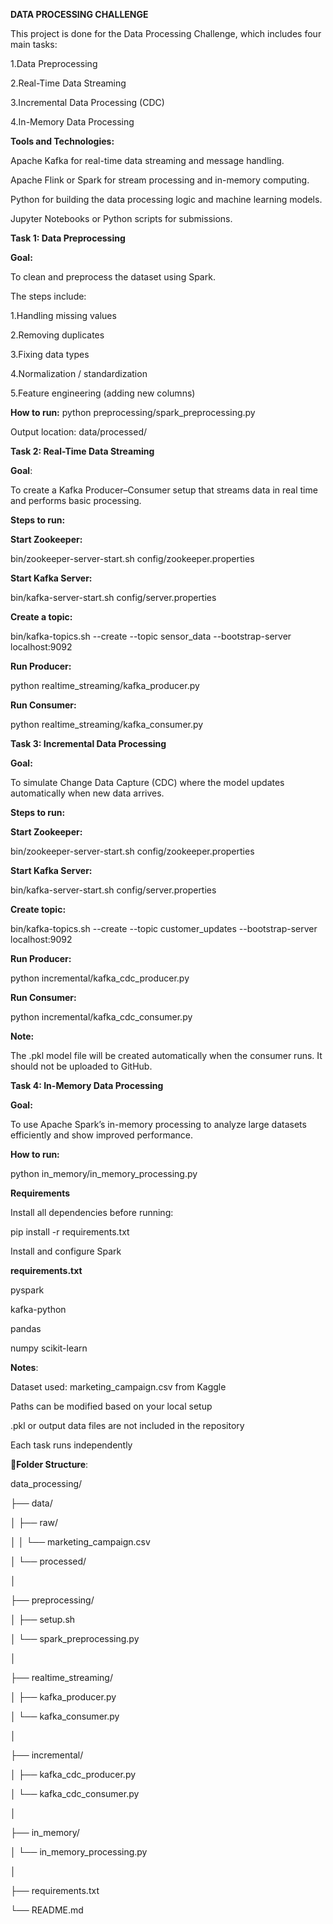 **DATA PROCESSING CHALLENGE**                                                         

This project is done for the Data Processing Challenge, which includes four main tasks:

1.Data Preprocessing

2.Real-Time Data Streaming

3.Incremental Data Processing (CDC)

4.In-Memory Data Processing

**Tools and Technologies:**

Apache Kafka for real-time data streaming and message handling.

Apache Flink or Spark for stream processing and in-memory computing.

Python for building the data processing logic and machine learning models.

Jupyter Notebooks or Python scripts for submissions.

**Task 1: Data Preprocessing** 

**Goal:**

To clean and preprocess the dataset using Spark.

The steps include:

1.Handling missing values

2.Removing duplicates

3.Fixing data types

4.Normalization / standardization

5.Feature engineering (adding new columns)

**How to run:**
python preprocessing/spark_preprocessing.py

Output location:
data/processed/

**Task 2: Real-Time Data Streaming** 

**Goal**:

To create a Kafka Producer–Consumer setup that streams data in real time and performs basic processing.

**Steps to run:**

**Start Zookeeper:**

bin/zookeeper-server-start.sh config/zookeeper.properties

**Start Kafka Server:**

bin/kafka-server-start.sh config/server.properties

**Create a topic:**

bin/kafka-topics.sh --create --topic sensor_data --bootstrap-server localhost:9092

**Run Producer:**

python realtime_streaming/kafka_producer.py

**Run Consumer:**

python realtime_streaming/kafka_consumer.py


**Task 3: Incremental Data Processing** 

**Goal:**

To simulate Change Data Capture (CDC) where the model updates automatically when new data arrives.

**Steps to run:**

**Start Zookeeper:**

bin/zookeeper-server-start.sh config/zookeeper.properties


**Start Kafka Server:**

bin/kafka-server-start.sh config/server.properties


**Create topic:**

bin/kafka-topics.sh --create --topic customer_updates --bootstrap-server localhost:9092

**Run Producer:**

python incremental/kafka_cdc_producer.py

**Run Consumer:**

python incremental/kafka_cdc_consumer.py

**Note:**

The .pkl model file will be created automatically when the consumer runs.
It should not be uploaded to GitHub.


**Task 4: In-Memory Data Processing**

**Goal:**

To use Apache Spark’s in-memory processing to analyze large datasets efficiently and show improved performance.

**How to run:**

python in_memory/in_memory_processing.py

**Requirements**


Install all dependencies before running:

pip install -r requirements.txt

Install and configure Spark

**requirements.txt**

pyspark

kafka-python

pandas

numpy
scikit-learn


**Notes**:

Dataset used: marketing_campaign.csv from Kaggle

Paths can be modified based on your local setup

.pkl or output data files are not included in the repository

Each task runs independently

**📁Folder Structure**:

data_processing/

├── data/

│   ├── raw/

│   │   └── marketing_campaign.csv   

│   └── processed/                    

│

├── preprocessing/   

│   ├── setup.sh

│   └── spark_preprocessing.py

│

├── realtime_streaming/              

│   ├── kafka_producer.py

│   └── kafka_consumer.py

│

├── incremental/                    

│   ├── kafka_cdc_producer.py

│   └── kafka_cdc_consumer.py

│

├── in_memory/                      

│   └── in_memory_processing.py

│

├── requirements.txt                 

└── README.md                        
